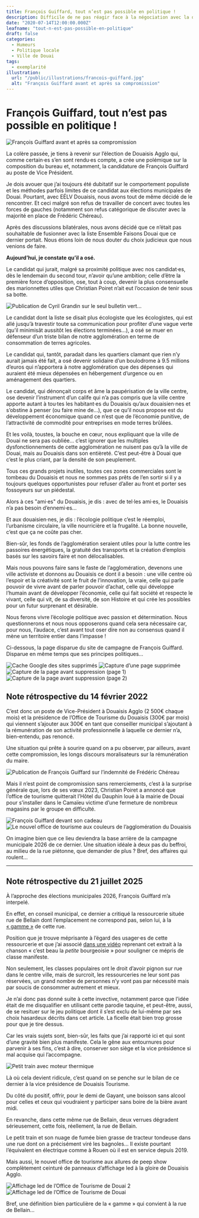 ```yaml
---
title: François Guiffard, tout n’est pas possible en politique !
description: Difficile de ne pas réagir face à la négociation avec la droite d’un poste de Vice Président à Douaisis Agglo par François Guiffard.
date: "2020-07-14T12:00:00.000Z"
leafname: "tout-n-est-pas-possible-en-politique"
draft: false
categories:
  - Humeurs
  - Politique locale
  - Ville de Douai
tags:
  - exemplarité
illustration:
  url: "/public/illustrations/francois-guiffard.jpg"
  alt: "François Guiffard avant et après sa compromission"
---
```


# François Guiffard, tout n’est pas possible en politique !

![François Guiffard avant et après sa compromission](/public/illustrations/francois-guiffard.jpg "🖼➡️")

La colère passée, je tiens à revenir sur l’élection de Douaisis Agglo qui, comme certain·es s’en sont rendu·es compte, a crée une polémique sur la composition du bureau et, notamment, la candidature de François Guiffard au poste de Vice Président.

Je dois avouer que j’ai toujours été dubitatif sur le comportement populiste et les méthodes parfois limites de ce candidat aux élections municipales de Douai. Pourtant, avec EÉLV Douaisis, nous avons tout de même décidé de le rencontrer. Et ceci malgré son refus de travailler de concert avec toutes les forces de gauches (notamment son refus catégorique de discuter avec la majorité en place de Frédéric Chéreau).

Après des discussions bilatérales, nous avons décidé que ce n’était pas souhaitable de fusionner avec la liste Ensemble Faisons Douai que ce dernier portait. Nous étions loin de nous douter du choix judicieux que nous venions de faire.

**Aujourd’hui, je constate qu’il a osé.**

Le candidat qui jurait, malgré sa proximité politique avec nos candidat·es, dès le lendemain du second tour, n’avoir qu’une ambition; celle d’être la première force d’opposition, ose, tout à coup, devenir la plus consensuelle des marionnettes utiles que Christian Poiret n’ait eut l’occasion de tenir sous sa botte.

![Publication de Cyril Grandin sur le seul bulletin vert…](/public/illustrations/francois-guiffard-bulletin-vert.png "🖼⬅️")

Le candidat dont la liste se disait plus écologiste que les écologistes, qui est allé jusqu’à travestir toute sa communication pour profiter d’une vague verte (qu’il minimisât aussitôt les élections terminées…), a osé se muer en défenseur d’un triste bilan de notre agglomération en terme de consommation de terres agricoles.

Le candidat qui, tantôt, paradait dans les quartiers clamant que rien n’y aurait jamais été fait, a osé devenir solidaire d’un boulodrome à 9.5 millions d’euros qui n’apportera à notre agglomération que des dépenses qui auraient été mieux dépensées en hébergement d’urgence ou en aménagement des quartiers.

Le candidat, qui dénonçait corps et âme la paupérisation de la ville centre, ose devenir l’instrument d’un calife qui n’a pas compris que la ville centre apporte autant à tou·tes les habitant·es du Douaisis qu’aux douaisien·nes et s’obstine à penser (ou faire mine de…), que ce qu’il nous propose est du développement économique quand ce n’est que de l’économie punitive, de l’attractivité de commodité pour entreprises en mode terres brûlées.

Et les voilà, toustes, la bouche en cœur, nous expliquant que la ville de Douai ne sera pas oubliée… c’est ignorer que les multiples dysfonctionnements de cette agglomération ne nuisent pas qu’à la ville de Douai, mais au Douaisis dans son entièreté. C’est peut-être à Douai que c’est le plus criant, par la densité de son peuplement.

Tous ces grands projets inutiles, toutes ces zones commerciales sont le tombeau du Douaisis et nous ne sommes pas prêts de l’en sortir si il y a toujours quelques opportunistes pour refuser d’aller au front et porter ses fossoyeurs sur un piédestal.

Alors à ces "ami·es" du Douaisis, je dis : avec de tel·les ami·es, le Douaisis n’a pas besoin d’ennemi·es…

Et aux douaisien·nes, je dis : l’écologie politique c’est le réemploi, l’urbanisme circulaire, la ville nourricière et la frugalité. La bonne nouvelle, c’est que ça ne coûte pas cher.

Bien-sûr, les fonds de l’agglomération seraient utiles pour la lutte contre les passoires énergétiques, la gratuité des transports et la création d’emplois basés sur les savoirs faire et non délocalisables.

Mais nous pouvons faire sans le faste de l’agglomération, devenons une ville activiste et donnons au Douaisis ce dont il a besoin : une ville centre où l’espoir et la créativité sont le fruit de l’innovation, la vraie, celle qui parle pouvoir de vivre avant de parler pouvoir d’achat, celle qui développe l’humain avant de développer l’économie, celle qui fait société et respecte le vivant, celle qui vit, de sa diversité, de son Histoire et qui crée les possibles pour un futur surprenant et désirable.

Nous ferons vivre l’écologie politique avec passion et détermination. Nous questionnerons et nous nous opposerons quand cela sera nécessaire car, pour nous, l’audace, c’est avant tout oser dire non au consensus quand il mène un territoire entier dans l’impasse !

Ci-dessous, la page disparue du site de campagne de François Guiffard. Disparue en même temps que ses principes politiques…

![Cache Google des sites supprimés](/public/illustrations/recherche-site-francois-guiffard-articles-supprimes.jpg)
![Capture d’une page supprimée](/public/illustrations/capture-site-ensemble-faisons-douai.jpg)
![Capture de la page avant suppression (page 1)](/public/illustrations/capture-site-ensemble-faisons-douai-avant-supression-1.jpg)
![Capture de la page avant suppression (page 2)](/public/illustrations/capture-site-ensemble-faisons-douai-avant-supression-2.jpg)

## Note rétrospective du 14 février 2022

C’est donc un poste de Vice-Président à Douaisis Agglo (2 500€ chaque mois) et la présidence de l’Office de Tourisme du Douaisis (300€ par mois) qui viennent s’ajouter aux 300€ en tant que conseiller municipal s’ajoutant à la rémunération de son activité professionnelle à laquelle ce dernier n’a, bien-entendu, pas renoncé.

Une situation qui prête à sourire quand on a pu observer, par ailleurs, avant cette compromission, les longs discours moralisateurs sur la rémunération du maire.

![Publication de François Guiffard sur l’indemnité de Frédéric Chéreau](/public/illustrations/publication-francois-guiffard-remuneration-frederic-chereau.png)

Mais il n’est point de compromission sans remerciements, c’est à la surprise générale que, lors de ses vœux 2023, Christian Poiret a annoncé que l’office de tourisme quitterait l’Hôtel du Dauphin loué à la mairie de Douai pour s’installer dans le Camaïeu victime d’une fermeture de nombreux magasins par le groupe en difficulté.

![François Guiffard devant son cadeau](/public/illustrations/guiffard-devant-son-cadeau.jpg)
![Le nouvel office de tourisme aux couleurs de l’agglomération du Douaisis](/public/illustrations/nouvel-office-tourisme-douai.jpg)

On imagine bien que ce lieu deviendra la base arrière de la campagne municipale 2026 de ce dernier. Une situation idéale à deux pas du beffroi, au milieu de la rue piétonne, que demander de plus ? Bref, des affaires qui roulent…

---

## Note rétrospective du 21 juillet 2025

À l’approche des élections municipales 2026, François Guiffard m’a interpelé.

En effet, en conseil municipal, ce dernier a critiqué la ressourcerie située rue de Bellain dont l’emplacement ne correspond pas, selon lui, à la [« gamme »](https://fr.wikipedia.org/wiki/Gamme_de_produits) de cette rue.

Position que je trouve méprisante à l’égard des usager·es de cette ressourcerie et que j’ai associé [dans une vidéo](https://www.youtube.com/watch?v=T4TTVnEVNoQ) reprenant cet extrait à la chanson « c’est beau la _petite_ bourgeoisie » pour souligner ce mépris de classe manifeste.

Non seulement, les classes populaires ont le droit d’avoir pignon sur rue dans le centre ville, mais de surcroit, les ressourceries ne leur sont pas réservées, un grand nombre de personnes n’y vont pas par nécessité mais par soucis de consommer autrement et mieux.

Je n’ai donc pas donné suite à cette invective, notamment parce que l’idée était de me disqualifier en utilisant cette parodie taquine, et peut-être, aussi, de se resituer sur le jeu politique dont il s’est exclu de lui-même par ses choix hasardeux décrits dans cet article. La ficelle était bien trop grosse pour que je tire dessus.

Car les vrais sujets sont, bien-sûr, les faits que j’ai rapporté ici et qui sont d’une gravité bien plus manifeste. Cela le gêne aux entournures pour parvenir à ses fins, c’est à dire, conserver son siège et la vice présidence si mal acquise qui l’accompagne.

![Petit train avec moteur thermique](/public/illustrations/petit-train-touristique-douai.jpg "🖼️➡️")

Là où cela devient ridicule, c’est quand on se penche sur le bilan de ce dernier à la vice présidence de Douaisis Tourisme.

Du côté du positif, offrir, pour le demi de Gayant, une boisson sans alcool pour celles et ceux qui voudraient y participer sans boire de la bière avant midi.

En revanche, dans cette même rue de Bellain, deux verrues dégradent sérieusement, cette fois, réellement, la rue de Bellain.

Le petit train et son nuage de fumée bien grasse de tracteur tondeuse dans une rue dont on a précisément viré les bagnoles... Il existe pourtant l’équivalent en électrique comme à Rouen où il est en service depuis 2019.

Mais aussi, le nouvel office de tourisme aux allures de peep show complètement ceinturé de panneaux d’affichage led à la gloire de Douaisis Agglo.

![Affichage led de l’Office de Tourisme de Douai 2](/public/illustrations/office-de-tourisme-douai-led-2.jpg "🖼️➡️")
![Affichage led de l’Office de Tourisme de Douai](/public/illustrations/office-de-tourisme-douai-led.jpg "🖼️➡️")

Bref, une définition bien particulière de la « gamme » qui convient à la rue de Bellain…
